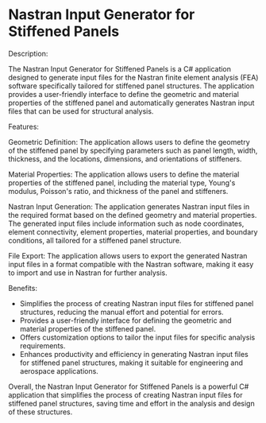 # Nastran Input Generator for Stiffened Panels

Description:

The Nastran Input Generator for Stiffened Panels is a C# application designed to generate input files for the Nastran finite element analysis (FEA) software specifically tailored for stiffened panel structures. The application provides a user-friendly interface to define the geometric and material properties of the stiffened panel and automatically generates Nastran input files that can be used for structural analysis.

Features:

Geometric Definition: The application allows users to define the geometry of the stiffened panel by specifying parameters such as panel length, width, thickness, and the locations, dimensions, and orientations of stiffeners.

Material Properties: The application allows users to define the material properties of the stiffened panel, including the material type, Young's modulus, Poisson's ratio, and thickness of the panel and stiffeners.

Nastran Input Generation: The application generates Nastran input files in the required format based on the defined geometry and material properties. The generated input files include information such as node coordinates, element connectivity, element properties, material properties, and boundary conditions, all tailored for a stiffened panel structure.

File Export: The application allows users to export the generated Nastran input files in a format compatible with the Nastran software, making it easy to import and use in Nastran for further analysis.

Benefits:

- Simplifies the process of creating Nastran input files for stiffened panel structures, reducing the manual effort and potential for errors.
- Provides a user-friendly interface for defining the geometric and material properties of the stiffened panel.
- Offers customization options to tailor the input files for specific analysis requirements.
- Enhances productivity and efficiency in generating Nastran input files for stiffened panel structures, making it suitable for engineering and aerospace applications.

Overall, the Nastran Input Generator for Stiffened Panels is a powerful C# application that simplifies the process of creating Nastran input files for stiffened panel structures, saving time and effort in the analysis and design of these structures.
